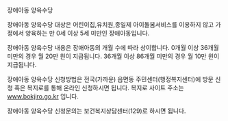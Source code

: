장애아동 양육수당

장애아동 양육수당 대상은 어린이집,유치원,종일제 아이돌봄서비스를 이용하지 않고 가정에서 양육하는 만 0세 이상 5세 미만인 장애아동입니다.

장애아동 양육수당 내용은 장애아동의 개월 수에 따라 상이합니다.
0개월 이상 36개월 미만의 경우 월 20만 원이 지급됩니다.
36개월 이상 86개월 미만의 경우 월 10만 원이 지급됩니다.

장애아동 양육수당 신청방법은 전국(가까운) 읍면동 주민센터(행정복지센터)에 방문 신청 혹은 복지로를 통해 온라인 신청하시면 됩니다. 복지로 사이트 주소는 www.bokjiro.go.kr 입니다.

장애아동 양육수당 신청문의는 보건복지상담센터(129)로 하시면 됩니다.